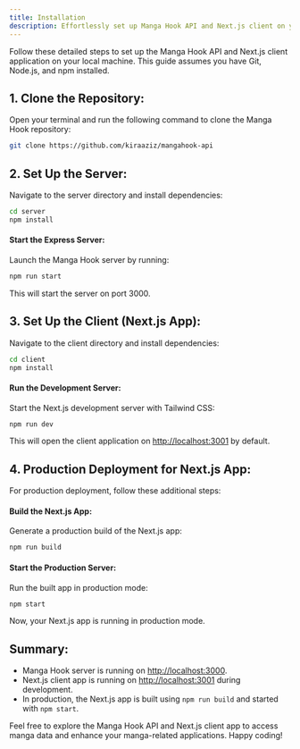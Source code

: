 ```yaml
---
title: Installation
description: Effortlessly set up Manga Hook API and Next.js client on your local machine with our step-by-step guide. Clone the repository, install dependencies, and start the Express server for Manga Hook. Move to the Next.js client directory, install dependencies, and run the development server. For production, build the Next.js app and start the server. Explore Manga Hook API and Next.js client to access manga data and enhance your applications. Happy coding!
---
```

Follow these detailed steps to set up the Manga Hook API and Next.js client application on your local machine. This guide assumes you have Git, Node.js, and npm installed.

## 1. Clone the Repository:

Open your terminal and run the following command to clone the Manga Hook repository:

```bash
git clone https://github.com/kiraaziz/mangahook-api
```

## 2. Set Up the Server:

Navigate to the server directory and install dependencies:

```bash
cd server
npm install
```

#### Start the Express Server:

Launch the Manga Hook server by running:

```bash
npm run start
```

This will start the server on port 3000.

## 3. Set Up the Client (Next.js App):

Navigate to the client directory and install dependencies:

```bash
cd client
npm install
```

#### Run the Development Server:

Start the Next.js development server with Tailwind CSS:

```bash
npm run dev
```

This will open the client application on [http://localhost:3001](http://localhost:3001) by default.

## 4. Production Deployment for Next.js App:

For production deployment, follow these additional steps:

#### Build the Next.js App:

Generate a production build of the Next.js app:

```bash
npm run build
```

#### Start the Production Server:

Run the built app in production mode:

```bash
npm start
```

Now, your Next.js app is running in production mode.

## Summary:

- Manga Hook server is running on [http://localhost:3000](http://localhost:3000).
- Next.js client app is running on [http://localhost:3001](http://localhost:3001) during development.
- In production, the Next.js app is built using `npm run build` and started with `npm start`.

Feel free to explore the Manga Hook API and Next.js client app to access manga data and enhance your manga-related applications. Happy coding!